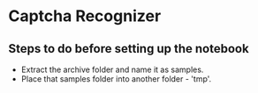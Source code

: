 # Captcha Recognizer

## Steps to do before setting up the notebook 
- Extract the archive folder and name it as samples.
- Place that samples folder into another folder - 'tmp'.
